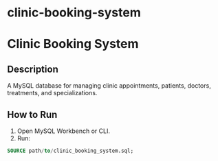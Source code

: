 # clinic-booking-system
# Clinic Booking System

## Description
A MySQL database for managing clinic appointments, patients, doctors, treatments, and specializations.

## How to Run
1. Open MySQL Workbench or CLI.
2. Run:
```sql
SOURCE path/to/clinic_booking_system.sql;

